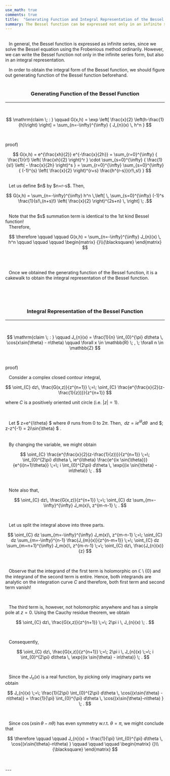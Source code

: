 ```yaml
---
use_math: true
comments: true
title:  "Generating Function and Integral Representation of the Bessel Function"
summary: The Bessel function can be expressed not only in an infinite series form, but also in an integral from.
---
```


<br/>  
&ensp; In general, the Bessel function is expressed as infinite series, since we solve the Bessel equation using the Frobenious method ordinarily. However, we can write the Bessel function not only in the infinite series form, but also in an integral representation.  <br/>  

&ensp; In order to obtain the integral form of the Bessel function, we should figure out generating function of the Bessel function beforehand.
<br/>
<br/>

### <center> Generating Function of the Bessel Function </center>  
<hr/>  
<br/>  

$$ \mathrm{claim \; :  } \qquad G(x,h) = \exp \left[ \frac{x}{2} \left(h-\frac{1}{h}\right) \right] = \sum_{n=-\infty}^{\infty} { J_{n}(x) \, h^n } $$  

<br/>  

$\mathrm{proof)}$  

$$ G(x,h) = e^{\frac{xh}{2}} e^{-\frac{x}{2h}} = \sum_{r=0}^{\infty} { \frac{1}{r!} \left( \frac{xh}{2} \right)^r } \cdot \sum_{s=0}^{\infty} { \frac{1}{s!} \left( - \frac{x}{2h} \right)^s } = \sum_{r=0}^{\infty} \sum_{s=0}^{\infty} { (-1)^{s} \left( \frac{x}{2} \right)^{r+s} \frac{h^{r-s}}{r!\,s!} } $$  

<br/>
&ensp; Let us define $n$ by $n=r-s$. Then,  

$$ G(x,h) = \sum_{n=-\infty}^{\infty} h^n \,\left[ \, \sum_{s=0}^{\infty} (-1)^s \frac{1}{s!\,(n+s)!} \left( \frac{x}{2} \right)^{2s+n} \, \right] \; .$$  

<br/>
&ensp; Note that the $s$ summation term is identical to the 1st kind Bessel function!  
<br/>
&ensp; Therefore,  

$$ \therefore \qquad \qquad G(x,h) = \sum_{n=-\infty}^{\infty} J_{n}(x) \, h^n \qquad \qquad \qquad \begin{matrix} {}\\{\blacksquare} \end{matrix} $$  

<br/>
<br/>

&ensp; Once we obtained the generating function of the Bessel function, it is a cakewalk to obtain the integral representation of the Bessel function.  

<br/>
<br/>  
<br/>  

### <center> Integral Representation of the Bessel Function </center>  
<hr/>
<br/>  

$$ \mathrm{claim \; :  } \qquad J_{n}(x) = \frac{1}{n} \int_{0}^{\pi} d\theta \, \cos(x\sin{\theta} - n\theta)  \qquad \forall x \in \mathbb{R} \; , \; \forall n \in \mathbb{Z} $$  

<br/>  

$\mathrm{proof)}$  

&ensp; Consider a complex closed contour integral,  

$$ \oint_{C} dz\, \frac{G(x,z)}{z^{n+1}} \;=\; \oint_{C} \frac{e^{\frac{x}{2}(z-\frac{1}{z})}}{z^{n+1}} $$  
  
where $C$ is a positively oriented unit circle (i.e. $|z| = 1$).  

<br/>  

&ensp; Let $ z=e^{i\theta} $ where $\theta$ runs from $0$ to $2\pi$. Then, $\;  dz = ie^{i\theta}d\theta  \;$ and $\;  z-z^{-1} = 2i\sin{\theta}  $ .  
<br/>  
&ensp; By changing the variable, we might obtain  

$$ \oint_{C} \frac{e^{\frac{x}{2}(z-\frac{1}{z})}}{z^{n+1}} \;=\; \int_{0}^{2\pi} d\theta \, ie^{i\theta} \frac{e^{ix \sin{\theta}}}{e^{i(n+1)\theta}} \;=\; i \int_{0}^{2\pi} d\theta \, \exp{(ix \sin{\theta} - in\theta)} \; . $$  

<br/>

&ensp; Note also that,  

$$ \oint_{C} dz\, \frac{G(x,z)}{z^{n+1}} \;=\; \oint_{C} dz \sum_{m=-\infty}^{\infty} J_m(x)\, z^{m-n-1} \; . $$  

<br/>

&ensp; Let us split the integral above into three parts.

$$ \oint_{C} dz \sum_{m=-\infty}^{\infty} J_m(x)\, z^{m-n-1} \;=\; \oint_{C} dz \sum_{m=-\infty}^{n-1} \frac{J_{m}(x)}{z^{n-m+1}}  \;+\; \oint_{C} dz \sum_{m=n+1}^{\infty} J_m(x)\, z^{m-n-1}  \;+\; \oint_{C} dz\, \frac{J_{n}(x)}{z}  $$  

<br/>  

&ensp; Observe that the integrand of the first term is holomorphic on $\mathbb{C}\setminus\{0\}$ and the integrand of the second term is entire. Hence, both integrands are analytic on the integration curve $C$ and therefore, both first term and second term vanish!  

<br/>  

&ensp; The third term is, however, not holomorphic anywhere and has a simple pole at $z=0$. Using the Cauchy residue theorem, we obtain  

$$ \oint_{C} dz\, \frac{G(x,z)}{z^{n+1}} \;=\; 2\pi i \, J_{n}(x) \; . $$  

<br/>  

&ensp; Consequently,  

$$ \oint_{C} dz\, \frac{G(x,z)}{z^{n+1}} \;=\; 2\pi i \, J_{n}(x) \;=\; i \int_{0}^{2\pi} d\theta \, \exp{(ix \sin{\theta} - in\theta)} \; . $$  

<br/>  

&ensp; Since the $J_{n}(x)$ is a real function, by picking only imaginary parts we obtain  

$$ J_{n}(x) \;=\; \frac{1}{2\pi} \int_{0}^{2\pi} d\theta \, \cos{(x\sin{\theta} - n\theta)} = \frac{1}{\pi} \int_{0}^{\pi} d\theta \, \cos{(x\sin{\theta}-n\theta) } \; . $$  

<br/>  

&ensp; Since $\cos{(x\sin{\theta}-n\theta)}$ has even symmetry w.r.t.  $\theta=\pi$, we might conclude that

$$ \therefore \qquad \qquad J_{n}(x) = \frac{1}{\pi} \int_{0}^{\pi} d\theta \, \cos{(x\sin{\theta}-n\theta) } \qquad \qquad \qquad \begin{matrix} {}\\{\blacksquare} \end{matrix} $$  

<br/>  
<br/>  
---
<br/>  


